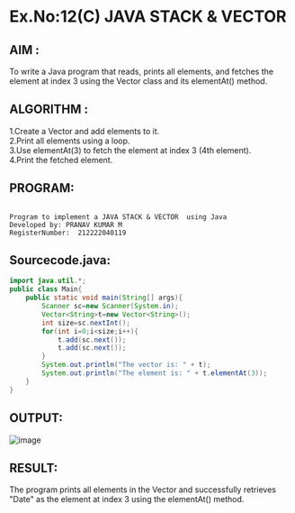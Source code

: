 
# Ex.No:12(C) JAVA STACK & VECTOR
 ## AIM :
To write a Java program that reads, prints all elements, and fetches the element at index 3 using the Vector class and its elementAt() method.
## ALGORITHM :
1.Create a Vector and add elements to it.  
2.Print all elements using a loop.  
3.Use elementAt(3) to fetch the element at index 3 (4th element).  
4.Print the fetched element.  



## PROGRAM:
 ```

Program to implement a JAVA STACK & VECTOR  using Java
Developed by: PRANAV KUMAR M
RegisterNumber:  212222040119
```

## Sourcecode.java:
```java
import java.util.*;
public class Main{
    public static void main(String[] args){
        Scanner sc=new Scanner(System.in);
        Vector<String>t=new Vector<String>();
        int size=sc.nextInt();
        for(int i=0;i<size;i++){
            t.add(sc.next());
            t.add(sc.next());
        }
        System.out.println("The vector is: " + t);
        System.out.println("The element is: " + t.elementAt(3));
    }
}
```


## OUTPUT:

![image](https://github.com/user-attachments/assets/69ad16e6-0ed5-4475-89f3-4b040dd02a7c)

## RESULT:
The program prints all elements in the Vector and successfully retrieves "Date" as the element at index 3 using the elementAt() method.


